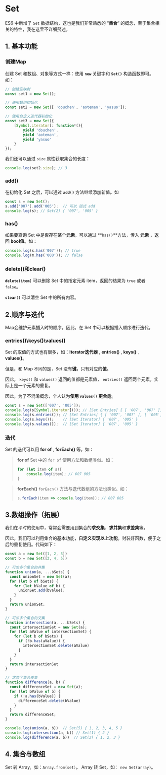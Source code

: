# Set
ES6 中新增了 `Set` 数据结构，这也是我们非常熟悉的 “**集合**“ 的概念，至于集合相关的特性，我在这里不详细赘述。

## 1. 基本功能
### 创建Map
创建 Set 和数组、对象等方式一样：使用 **`new`** 关键字和 **`Set()`** 构造函数即可。如：
```JavaScript
// 创建空映射
const set1 = new Set();

// 使用数组初始化
const set2 = new Set([ 'douchen', 'aoteman', 'yasuo']);

// 使用自定义迭代器初始化
const set3 = new Set({
    [Symbol.iterator]: function*(){
        yield 'douchen',
        yield 'aoteman',
        yield 'yasuo'
    }
});
```
我们还可以通过 `size` 属性获取集合的长度：
```js
console.log(set2.size); // 3
```

### add()
在初始化 Set 之后，可以通过 **`add()`** 方法继续添加新值。如
```JavaScript
const s = new Set();
s.add('007').add('005');  // 可以 链式 add
console.log(s); // Set(2) { '007', '005' }
```

### has()
如果要查询 Set 中是否存在某个**元素**，可以通过 **`has()`**方法，传入 **元素** ，返回 **bool值**。如：
```JavaScript
console.log(s.has('007')); // true
console.log(m.has('000')); // false
```


### delete()和clear()
**`delete(item)`** 可以删除 Set 中的指定元素 item，返回的结果为 `true` 或者 `false`。

**`clear()`** 可以清空 Set 中的所有内容。

## 2.顺序与迭代

Map会维护元素插入时的顺序。因此，在 Set 中可以根据插入顺序进行迭代。
### entries()\keys()\values()  
Set 的取值的方式也有很多，如：**Iterator迭代器** , **entries()** , **keys()** , **values()**。

但是，和 Map 不同的是，Set 没有**键**，只有对应的**值**。

因此， `keys()` 和 `values()` 返回的值都是元素值， `entries()` 返回两个元素，实际上是一个元素的重复。

因此，为了不混淆概念，个人认为**使用 `values()` 更合适**。

```JavaScript
const s = new Set(['007', '005']);
console.log(s[Symbol.iterator]()); // [Set Entries] { [ '007', '007' ], [ '005', '005' ] }
console.log(s.entries()); // [Set Entries] { [ '007', '007' ], [ '005', '005' ] }
console.log(s.keys());    // [Set Iterator] { '007', '005' }
console.log(s.values());  // [Set Iterator] { '007', '005' }
```
### 迭代
Set 的迭代可以用 **for of** , **forEach()** 等。如：
> **for of**
> Set 中的 `for of` 使用方法和数组类似。如：
> ```JavaScript
> for (let item of s){
>     console.log(item); // 007 005
> }
> ```

> **forEach()**
> `forEacn()` 方法与迭代数组的方法也类似。如：
> ```JavaScript
> s.forEach(item => console.log(item)); // 007 005
> ```

## 3.数组操作（拓展）
我们在平时的使用中，常常会需要用到集合的**求交集**、**求并集**和**求差集**等。

因此，我们可以利用集合的基本功能，**自定义实现以上功能**。封装好函数，便于之后的重复使用。代码如下：
```js
const a = new Set([1, 2, 3])
const b = new Set([2, 4, 5])

// 可求多个集合的并集
function union(a, ...bSets) {
  const unionSet = new Set(a);
  for (let b of bSets) {
    for (let bValue of b) {
      unionSet.add(bValue);
    }
  }
  return unionSet;
}

// 可求多个集合的交集
function intersection(a, ...bSets) {
  const intersectionSet = new Set(a);
  for (let aValue of intersectionSet) {
    for (let b of bSets) {
      if (!b.has(aValue)) {
        intersectionSet.delete(aValue)
      }
    }
  }
  return intersectionSet
}

// 求两个集合差集
function difference(a, b) {
  const differenceSet = new Set(a);
  for (let bValue of b) {
    if (!a.has(bValue)) {
      differenceSet.delete(bValue)
    }
  }
  return differenceSet;
}

console.log(union(a, b))  // Set(5) { 1, 2, 3, 4, 5 }
console.log(intersection(a, b)) // Set(1) { 2 }
console.log(difference(a, b))  // Set(3) { 1, 2, 3 }
```

## 4. 集合与数组
Set 转 Array，如：`Array.from(set)`。
Array 转 Set，如： `new Set(array)`。
